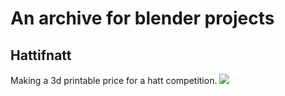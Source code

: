 # An archive for blender projects

## Hattifnatt
Making a 3d printable price for a hatt competition.
![](hattifnatt/hattifnattihatt.png)

